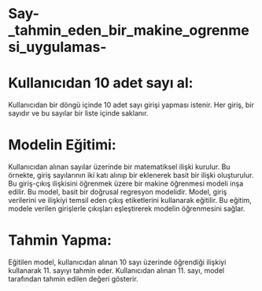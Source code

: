 # Say-_tahmin_eden_bir_makine_ogrenmesi_uygulamas-

# Kullanıcıdan 10 adet sayı al:

Kullanıcıdan bir döngü içinde 10 adet sayı girişi yapması istenir.
Her giriş, bir sayıdır ve bu sayılar bir liste içinde saklanır.

# Modelin Eğitimi:

Kullanıcıdan alınan sayılar üzerinde bir matematiksel ilişki kurulur. Bu örnekte, giriş sayılarının iki katı alınıp bir eklenerek basit bir ilişki oluşturulur.
Bu giriş-çıkış ilişkisini öğrenmek üzere bir makine öğrenmesi modeli inşa edilir. Bu model, basit bir doğrusal regresyon modelidir.
Model, giriş verilerini ve ilişkiyi temsil eden çıkış etiketlerini kullanarak eğitilir. Bu eğitim, modele verilen girişlerle çıkışları eşleştirerek modelin öğrenmesini sağlar.

# Tahmin Yapma:

Eğitilen model, kullanıcıdan alınan 10 sayı üzerinde öğrendiği ilişkiyi kullanarak 11. sayıyı tahmin eder.
Kullanıcıdan alınan 11. sayı, model tarafından tahmin edilen değeri gösterir.
